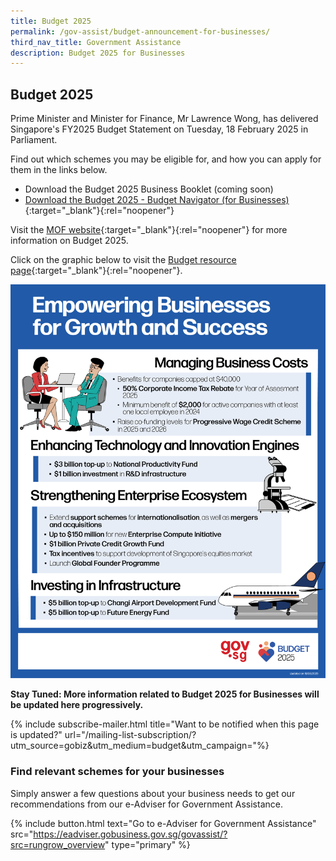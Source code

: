 ```yaml
---
title: Budget 2025
permalink: /gov-assist/budget-announcement-for-businesses/
third_nav_title: Government Assistance
description: Budget 2025 for Businesses
---
```


## Budget 2025

Prime Minister and Minister for Finance, Mr Lawrence Wong, has delivered Singapore's FY2025 Budget Statement on Tuesday, 18 February 2025 in Parliament.

Find out which schemes you may be eligible for, and how you can apply for them in the links below.

- Download the Budget 2025 Business Booklet (coming soon)
- [Download the Budget 2025 - Budget Navigator (for Businesses)](/images/budget2025/Key%20Budget%202025%20Measures%20for%20Businesses.pdf){:target="_blank"}{:rel="noopener"}

Visit the [MOF website](https://www.mof.gov.sg/singaporebudget){:target="_blank"}{:rel="noopener"} for more information on Budget 2025.

<!-- accordions=site.data.acc078a-budget2024 -->

Click on the graphic below to visit the [Budget resource page](https://www.mof.gov.sg/singaporebudget/budget-resources){:target="_blank"}{:rel="noopener"}.

[![FY2025 Budget Empowering Businesses](/images/budget2025/fy2025_budget_empowering_businesses_english.png)](https://www.mof.gov.sg/singaporebudget/budget-resources)


<b>Stay Tuned: More information related to Budget 2025 for Businesses will be updated here progressively.</b>

{% include subscribe-mailer.html title="Want to be notified when this page is updated?" url="/mailing-list-subscription/?utm_source=gobiz&utm_medium=budget&utm_campaign="%}

### Find relevant schemes for your businesses

Simply answer a few questions about your business needs to get our recommendations from our e-Adviser for Government Assistance.

{% include button.html text="Go to e-Adviser for Government Assistance" src="https://eadviser.gobusiness.gov.sg/govassist/?src=rungrow_overview" type="primary" %}

<script src="/jquery/jquery.min.js"></script>
<script src="/jquery/bp-menu-new-tab.js"></script>